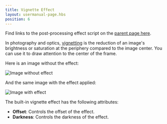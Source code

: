 ```yaml
---
title: Vignette Effect
layout: usermanual-page.hbs
position: 6
---
```


Find links to the post-processing effect script on the [parent page here][parent-page].

In photography and optics, [vignetting][1] is the reduction of an image's brightness or saturation at the periphery compared to the image center. You can use it to draw attention to the center of the frame.

Here is an image without the effect:

![Image without effect][2]

And the same image with the effect applied:

![Image with effect][3]

The built-in vignette effect has the following attributes:

* **Offset**: Controls the offset of the effect.
* **Darkness**: Controls the darkness of the effect.

[1]: https://en.wikipedia.org/wiki/Vignetting
[2]: /images/platform/posteffects/without_effects.png
[3]: /images/platform/posteffects/with_vignette.png
[parent-page]: /user-manual/graphics/posteffects/
